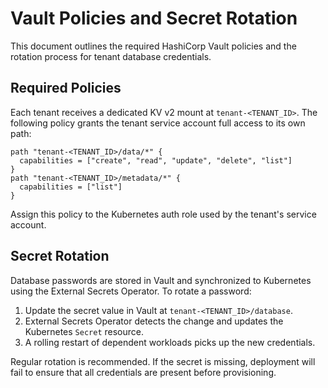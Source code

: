 # Vault Policies and Secret Rotation

This document outlines the required HashiCorp Vault policies and the rotation process for tenant database credentials.

## Required Policies

Each tenant receives a dedicated KV v2 mount at `tenant-<TENANT_ID>`. The following policy grants the tenant service account full access to its own path:

```hcl
path "tenant-<TENANT_ID>/data/*" {
  capabilities = ["create", "read", "update", "delete", "list"]
}
path "tenant-<TENANT_ID>/metadata/*" {
  capabilities = ["list"]
}
```

Assign this policy to the Kubernetes auth role used by the tenant's service account.

## Secret Rotation

Database passwords are stored in Vault and synchronized to Kubernetes using the External Secrets Operator. To rotate a password:

1. Update the secret value in Vault at `tenant-<TENANT_ID>/database`.
2. External Secrets Operator detects the change and updates the Kubernetes `Secret` resource.
3. A rolling restart of dependent workloads picks up the new credentials.

Regular rotation is recommended. If the secret is missing, deployment will fail to ensure that all credentials are present before provisioning.
